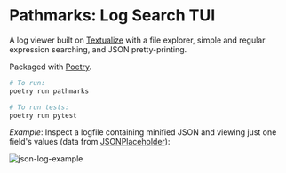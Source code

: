 # Pathmarks: Log Search TUI

A log viewer built on [Textualize](https://www.textualize.io) with a file explorer, simple and regular expression searching, and JSON pretty-printing.

Packaged with [Poetry](https://python-poetry.org).

```bash
# To run:
poetry run pathmarks

# To run tests:
poetry run pytest
```
*Example*: Inspect a logfile containing minified JSON and viewing just one field's values (data from [JSONPlaceholder](https://jsonplaceholder.typicode.com/users)):

![json-log-example](https://github.com/wire-rabbit/pathmarks/assets/17692361/8c775128-454d-41e1-ab90-251eec040325)

